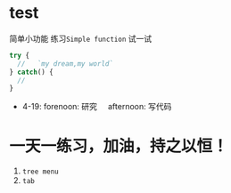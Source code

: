 # test
简单小功能 练习`Simple function`
试一试
```javascript
try {
  //   `my dream,my world`
} catch() {
  //   
}
```
* 4-19: forenoon: 研究
      afternoon: 写代码

# 一天一练习，加油，持之以恒！
1. `tree menu`
2. `tab`
